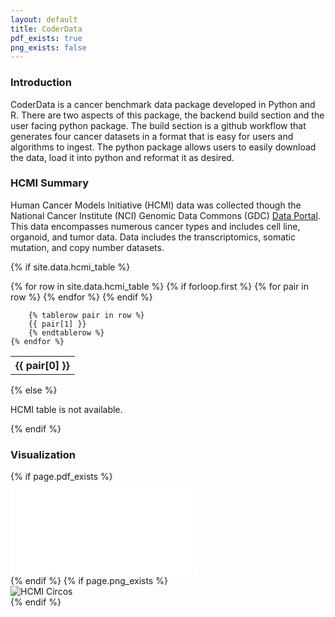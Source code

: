 ```yaml
---
layout: default
title: CoderData
pdf_exists: true
png_exists: false
---
```


<link rel="stylesheet" href="assets/css/style.css">



### Introduction
CoderData is a cancer benchmark data package developed in Python and R. 
There are two aspects of this package, the backend build section and the user facing python package.
The build section is a github workflow that generates four cancer datasets in a format that is easy for users and algorithms to ingest. 
The python package allows users to easily download the data, load it into python and reformat it as desired.

### HCMI Summary
Human Cancer Models Initiative (HCMI) data was collected though the National Cancer Institute (NCI) Genomic Data Commons (GDC) [Data Portal](https://portal.gdc.cancer.gov/projects/HCMI-CMDC).
This data encompasses numerous cancer types and includes cell line, organoid, and tumor data. Data includes the transcriptomics, somatic mutation, and copy number datasets.

{% if site.data.hcmi_table %}
<table>
    {% for row in site.data.hcmi_table %}
        {% if forloop.first %}
        <tr>
        {% for pair in row %}
            <th>{{ pair[0] }}</th>
        {% endfor %}
        </tr>
        {% endif %}

        {% tablerow pair in row %}
        {{ pair[1] }}
        {% endtablerow %}
    {% endfor %}
</table>
{% else %}
<p>HCMI table is not available.</p>
{% endif %}

### Visualization

<div class="flex-container"> 
    {% if page.pdf_exists %}
    <div class="flex-item">
        <embed src="{{ 'assets/stats/Fig1_HMCI.pdf' | relative_url }}" type="application/pdf" />
    </div>
    {% endif %}
    {% if page.png_exists %}
    </div>
    <div class="flex-item">
        <img src="{{ 'assets/stats/hcmi_circos.png' | relative_url }}" alt="HCMI Circos" />
    </div>
    {% endif %}
</div>


